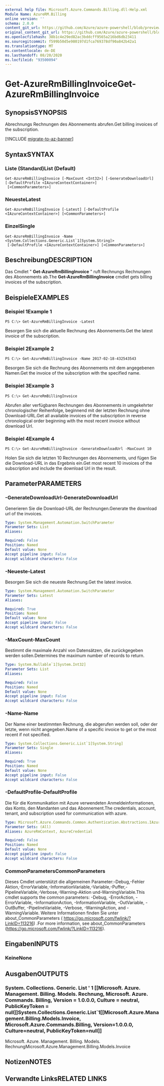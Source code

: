 ```yaml
---
external help file: Microsoft.Azure.Commands.Billing.dll-Help.xml
Module Name: AzureRM.Billing
online version: ''
schema: 2.0.0
content_git_url: https://github.com/Azure/azure-powershell/blob/preview/src/ResourceManager/Billing/Commands.Billing/help/Get-AzureRmBillingInvoice.md
original_content_git_url: https://github.com/Azure/azure-powershell/blob/preview/src/ResourceManager/Billing/Commands.Billing/help/Get-AzureRmBillingInvoice.md
ms.openlocfilehash: 38b1c4e29ed82ac3bddcff9565a216bd6db23411
ms.sourcegitcommit: f599b50d5e980197d1fca769378df90a842b42a1
ms.translationtype: MT
ms.contentlocale: de-DE
ms.lasthandoff: 08/20/2020
ms.locfileid: "93500094"
---
```

# <span data-ttu-id="d45e0-101">Get-AzureRmBillingInvoice</span><span class="sxs-lookup"><span data-stu-id="d45e0-101">Get-AzureRmBillingInvoice</span></span>

## <span data-ttu-id="d45e0-102">Synopsis</span><span class="sxs-lookup"><span data-stu-id="d45e0-102">SYNOPSIS</span></span>
<span data-ttu-id="d45e0-103">Abrechnungs Rechnungen des Abonnements abrufen.</span><span class="sxs-lookup"><span data-stu-id="d45e0-103">Get billing invoices of the subscription.</span></span>

[!INCLUDE [migrate-to-az-banner](../../includes/migrate-to-az-banner.md)]

## <span data-ttu-id="d45e0-104">Syntax</span><span class="sxs-lookup"><span data-stu-id="d45e0-104">SYNTAX</span></span>

### <span data-ttu-id="d45e0-105">Liste (Standard)</span><span class="sxs-lookup"><span data-stu-id="d45e0-105">List (Default)</span></span>
```
Get-AzureRmBillingInvoice [-MaxCount <Int32>] [-GenerateDownloadUrl] [-DefaultProfile <IAzureContextContainer>]
 [<CommonParameters>]
```

### <span data-ttu-id="d45e0-106">Neueste</span><span class="sxs-lookup"><span data-stu-id="d45e0-106">Latest</span></span>
```
Get-AzureRmBillingInvoice [-Latest] [-DefaultProfile <IAzureContextContainer>] [<CommonParameters>]
```

### <span data-ttu-id="d45e0-107">Einzel</span><span class="sxs-lookup"><span data-stu-id="d45e0-107">Single</span></span>
```
Get-AzureRmBillingInvoice -Name <System.Collections.Generic.List`1[System.String]>
 [-DefaultProfile <IAzureContextContainer>] [<CommonParameters>]
```

## <span data-ttu-id="d45e0-108">Beschreibung</span><span class="sxs-lookup"><span data-stu-id="d45e0-108">DESCRIPTION</span></span>
<span data-ttu-id="d45e0-109">Das Cmdlet " **Get-AzureRmBillingInvoice** " ruft Rechnungs Rechnungen des Abonnements ab.</span><span class="sxs-lookup"><span data-stu-id="d45e0-109">The **Get-AzureRmBillingInvoice** cmdlet gets billing invoices of the subscription.</span></span> 

## <span data-ttu-id="d45e0-110">Beispiele</span><span class="sxs-lookup"><span data-stu-id="d45e0-110">EXAMPLES</span></span>

### <span data-ttu-id="d45e0-111">Beispiel 1</span><span class="sxs-lookup"><span data-stu-id="d45e0-111">Example 1</span></span>
```
PS C:\> Get-AzureRmBillingInvoice -Latest
```

<span data-ttu-id="d45e0-112">Besorgen Sie sich die aktuelle Rechnung des Abonnements.</span><span class="sxs-lookup"><span data-stu-id="d45e0-112">Get the latest invoice of the subscription.</span></span>

### <span data-ttu-id="d45e0-113">Beispiel 2</span><span class="sxs-lookup"><span data-stu-id="d45e0-113">Example 2</span></span>
```
PS C:\> Get-AzureRmBillingInvoice -Name 2017-02-18-432543543
```

<span data-ttu-id="d45e0-114">Besorgen Sie sich die Rechnung des Abonnements mit dem angegebenen Namen.</span><span class="sxs-lookup"><span data-stu-id="d45e0-114">Get the invoice of the subscription with the specified name.</span></span>

### <span data-ttu-id="d45e0-115">Beispiel 3</span><span class="sxs-lookup"><span data-stu-id="d45e0-115">Example 3</span></span>
```
PS C:\> Get-AzureRmBillingInvoice
```

<span data-ttu-id="d45e0-116">Abrufen aller verfügbaren Rechnungen des Abonnements in umgekehrter chronologischer Reihenfolge, beginnend mit der letzten Rechnung ohne Download-URL.</span><span class="sxs-lookup"><span data-stu-id="d45e0-116">Get all available invoices of the subscription in reverse chronological order beginning with the most recent invoice without download Url.</span></span> 

### <span data-ttu-id="d45e0-117">Beispiel 4</span><span class="sxs-lookup"><span data-stu-id="d45e0-117">Example 4</span></span>
```
PS C:\> Get-AzureRmBillingInvoice -GenerateDownloadUrl -MaxCount 10
```

<span data-ttu-id="d45e0-118">Holen Sie sich die letzten 10 Rechnungen des Abonnements, und fügen Sie die Download-URL in das Ergebnis ein.</span><span class="sxs-lookup"><span data-stu-id="d45e0-118">Get most recent 10 invoices of the subscription and include the download Url in the result.</span></span>

## <span data-ttu-id="d45e0-119">Parameter</span><span class="sxs-lookup"><span data-stu-id="d45e0-119">PARAMETERS</span></span>

### <span data-ttu-id="d45e0-120">-GenerateDownloadUrl</span><span class="sxs-lookup"><span data-stu-id="d45e0-120">-GenerateDownloadUrl</span></span>
<span data-ttu-id="d45e0-121">Generieren Sie die Download-URL der Rechnungen.</span><span class="sxs-lookup"><span data-stu-id="d45e0-121">Generate the download url of the invoices.</span></span>

```yaml
Type: System.Management.Automation.SwitchParameter
Parameter Sets: List
Aliases: 

Required: False
Position: Named
Default value: None
Accept pipeline input: False
Accept wildcard characters: False
```

### <span data-ttu-id="d45e0-122">-Neueste</span><span class="sxs-lookup"><span data-stu-id="d45e0-122">-Latest</span></span>
<span data-ttu-id="d45e0-123">Besorgen Sie sich die neueste Rechnung.</span><span class="sxs-lookup"><span data-stu-id="d45e0-123">Get the latest invoice.</span></span>

```yaml
Type: System.Management.Automation.SwitchParameter
Parameter Sets: Latest
Aliases: 

Required: True
Position: Named
Default value: None
Accept pipeline input: False
Accept wildcard characters: False
```

### <span data-ttu-id="d45e0-124">-MaxCount</span><span class="sxs-lookup"><span data-stu-id="d45e0-124">-MaxCount</span></span>
<span data-ttu-id="d45e0-125">Bestimmt die maximale Anzahl von Datensätzen, die zurückgegeben werden sollen.</span><span class="sxs-lookup"><span data-stu-id="d45e0-125">Determines the maximum number of records to return.</span></span>

```yaml
Type: System.Nullable`1[System.Int32]
Parameter Sets: List
Aliases: 

Required: False
Position: Named
Default value: None
Accept pipeline input: False
Accept wildcard characters: False
```

### <span data-ttu-id="d45e0-126">-Name</span><span class="sxs-lookup"><span data-stu-id="d45e0-126">-Name</span></span>
<span data-ttu-id="d45e0-127">Der Name einer bestimmten Rechnung, die abgerufen werden soll, oder der letzte, wenn nicht angegeben.</span><span class="sxs-lookup"><span data-stu-id="d45e0-127">Name of a specific invoice to get or the most recent if not specified.</span></span>

```yaml
Type: System.Collections.Generic.List`1[System.String]
Parameter Sets: Single
Aliases: 

Required: True
Position: Named
Default value: None
Accept pipeline input: False
Accept wildcard characters: False
```

### <span data-ttu-id="d45e0-128">-DefaultProfile</span><span class="sxs-lookup"><span data-stu-id="d45e0-128">-DefaultProfile</span></span>
<span data-ttu-id="d45e0-129">Die für die Kommunikation mit Azure verwendeten Anmeldeinformationen, das Konto, den Mandanten und das Abonnement.</span><span class="sxs-lookup"><span data-stu-id="d45e0-129">The credentials, account, tenant, and subscription used for communication with azure.</span></span>

```yaml
Type: Microsoft.Azure.Commands.Common.Authentication.Abstractions.IAzureContextContainer
Parameter Sets: (All)
Aliases: AzureRmContext, AzureCredential

Required: False
Position: Named
Default value: None
Accept pipeline input: False
Accept wildcard characters: False
```

### <span data-ttu-id="d45e0-130">CommonParameters</span><span class="sxs-lookup"><span data-stu-id="d45e0-130">CommonParameters</span></span>
<span data-ttu-id="d45e0-131">Dieses Cmdlet unterstützt die allgemeinen Parameter:-Debug,-Fehler Aktion,-ErrorVariable,-InformationVariable,-Variable,-Puffer,-PipelineVariable,-Verbose,-Warning-Aktion und-WarningVariable.</span><span class="sxs-lookup"><span data-stu-id="d45e0-131">This cmdlet supports the common parameters: -Debug, -ErrorAction, -ErrorVariable, -InformationAction, -InformationVariable, -OutVariable, -OutBuffer, -PipelineVariable, -Verbose, -WarningAction, and -WarningVariable.</span></span> <span data-ttu-id="d45e0-132">Weitere Informationen finden Sie unter about_CommonParameters ( https://go.microsoft.com/fwlink/?LinkID=113216) .</span><span class="sxs-lookup"><span data-stu-id="d45e0-132">For more information, see about_CommonParameters (https://go.microsoft.com/fwlink/?LinkID=113216).</span></span>

## <span data-ttu-id="d45e0-133">Eingaben</span><span class="sxs-lookup"><span data-stu-id="d45e0-133">INPUTS</span></span>

### <span data-ttu-id="d45e0-134">Keine</span><span class="sxs-lookup"><span data-stu-id="d45e0-134">None</span></span>

## <span data-ttu-id="d45e0-135">Ausgaben</span><span class="sxs-lookup"><span data-stu-id="d45e0-135">OUTPUTS</span></span>

### <span data-ttu-id="d45e0-136">System. Collections. Generic. List ' 1 [[Microsoft. Azure. Management. Billing. Models. Rechnung, Microsoft. Azure. Commands. Billing, Version = 1.0.0.0, Culture = neutral, PublicKeyToken = null]]</span><span class="sxs-lookup"><span data-stu-id="d45e0-136">System.Collections.Generic.List\`1[[Microsoft.Azure.Management.Billing.Models.Invoice, Microsoft.Azure.Commands.Billing, Version=1.0.0.0, Culture=neutral, PublicKeyToken=null]]</span></span>
<span data-ttu-id="d45e0-137">Microsoft. Azure. Management. Billing. Models. Rechnung</span><span class="sxs-lookup"><span data-stu-id="d45e0-137">Microsoft.Azure.Management.Billing.Models.Invoice</span></span>

## <span data-ttu-id="d45e0-138">Notizen</span><span class="sxs-lookup"><span data-stu-id="d45e0-138">NOTES</span></span>

## <span data-ttu-id="d45e0-139">Verwandte Links</span><span class="sxs-lookup"><span data-stu-id="d45e0-139">RELATED LINKS</span></span>

